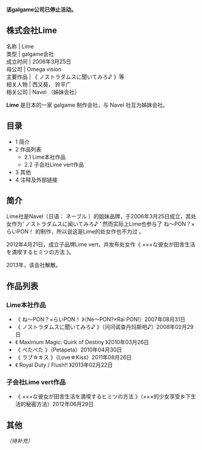 **该galgame公司已停止活动。**

株式会社Lime  
---  
名称  |  Lime   
类型  |  galgame会社   
成立时间  |  2006年3月25日   
母公司  |  Omega vision   
主要作品  |  《  ノストラダムスに聞いてみろ♪  》等   
相关人物  |  西又葵，  铃平广   
相关公司  |  Navel  （姊妹会社）   
  
**Lime** 是日本的一家  galgame  制作会社，与  Navel  社互为姊妹会社。

##  目录

  * 1  简介 
  * 2  作品列表 
    * 2.1  Lime本社作品 
    * 2.2  子会社Lime vert作品 
  * 3  其他 
  * 4  注释及外部链接 

##  简介

Lime社是Navel（日语：  ネーブル  ）的姐妹品牌，于2006年3月25日成立，其处女作为‘  ノストラダムスに闻いてみろ♪  ’
然而实际上Lime也参与了  ね～PON？×らいPON！  的制作，所以说这是Lime的处女作也不为过  。

2012年4月21日，成立子品牌Lime vert，并发布处女作《  ×××な彼女が田舎生活を満喫するヒミツの方法  》。

2013年，该会社解散。

##  作品列表

###  Lime本社作品

  * 《  ね～PON？×らいPON！  》（Ne～PON?×Rai PON!）2007年08月31日 
  * 《  ノストラダムスに聞いてみろ♪  》（问问诺查丹玛斯吧♪）2008年02月29日 
  * 《  Maximum Magic: Quirk of Destiny  》2010年03月26日 
  * 《  ぺたぺた  》（Petapeta）2010年04月30日 
  * 《  ラブ☆キス  》（Love☆Kiss）2011年08月26日 
  * 《  Royal Duty / Flush!!  》2013年02月22日 

###  子会社Lime vert作品

  * 《  ×××な彼女が田舎生活を満喫するヒミツの方法  》（×××的少女享受乡下生活的秘密方法）2012年06月29日 

##  其他

_（待补充）_
